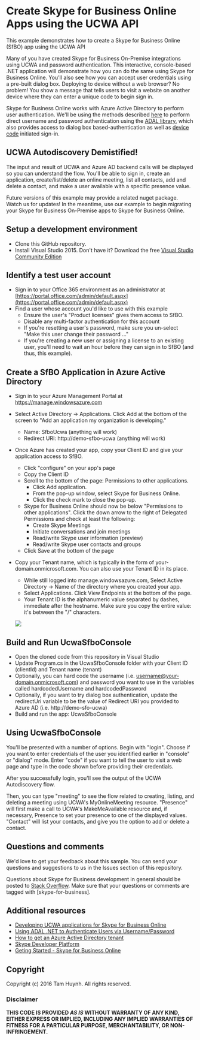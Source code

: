 ﻿# Create Skype for Business Online Apps using the UCWA API

This example demonstrates how to create a Skype for Business Online (SfBO) app using the UCWA API   

Many of you have created Skype for Business On-Premise integrations using UCWA and password authentication.  This interactive, console-based .NET application will demonstrate how you can do the same using Skype for Business Online.  You'll also see how you can accept user credentials using a pre-built dialog box.  Deploying to device without a web browser?  No problem!  You show a message that tells users to visit a website on another device where they can enter a unique code to begin sign in.  

Skype for Business Online works with Azure Active Directory to perform user authentication.  We'll be using the methods described [here](http://www.cloudidentity.com/blog/2014/07/08/using-adal-net-to-authenticate-users-via-usernamepassword/) to perform direct username and password authentication using the [ADAL library](https://www.nuget.org/packages/Microsoft.IdentityModel.Clients.ActiveDirectory), which also provides access to dialog box based-authentication as well as [device code](www.cloudidentity.com/blog/2015/12/02/new-adal-3-x-previewdevice-profile-linux-and-os-x-sample/) initiated sign-in.

## UCWA Autodiscovery Demistified!

The input and result of UCWA and Azure AD backend calls will be displayed so you can understand the flow.  You'll be able to sign in, create an application, create/list/delete an online meeting, list all contacts, add and delete a contact, and make a user available with a specific presence value.

Future versions of this example may provide a related nuget package.  Watch us for updates!   In the meantime, use our example to begin migrating your Skype for Business On-Premise apps to Skype for Business Online.

## Setup a development environment

* Clone this GitHub repository.
* Install Visual Studio 2015.  Don't have it?  Download the free [Visual Studio Community Edition](https://www.visualstudio.com/en-us/products/visual-studio-community-vs.aspx)

## Identify a test user account

* Sign in to your Office 365 environment as an administrator at [https://portal.office.com/admin/default.aspx](https://portal.office.com/admin/default.aspx)
* Find a user whose account you'd like to use with this example
  * Ensure the user's "Product licenses" gives them access to SfBO.  
  * Disable any multi-factor authentication for this account
  * If you're resetting a user's password, make sure you un-select "Make this user change their password ..."
  * If you're creating a new user or assigning a license to an existing user, you'll need to wait an hour before they can sign in to SfBO (and thus, this example).

## Create a SfBO Application in Azure Active Directory

* Sign in to your Azure Management Portal at https://manage.windowsazure.com
* Select Active Directory -> Applications.  Click Add at the bottom of the screen to "Add an application my organization is developing."
    * Name: SfboUcwa (anything will work)
    * Redirect URI: http://demo-sfbo-ucwa (anything will work)
* Once Azure has created your app, copy your Client ID and give your application access to SfBO.  
   * Click "configure" on your app's page
   * Copy the Client ID
   * Scroll to the bottom of the page: Permissions to other applications.  
     * Click Add application.  
     * From the pop-up window, select Skype for Business Online.  
     * Click the check mark to close the pop-up.
   * Skype for Business Online should now be below "Permissions to other applications".   Click the down arrow to the right of Delegated Permissions and check at least the following:
     * Create Skype Meetings
     * Initiate conversations and join meetings
     * Read/write Skype user information (preview)
     * Read/write Skype user contacts and groups
   * Click Save at the bottom of the page
* Copy your Tenant name, which is typically in the form of your-domain.onmicrosoft.com.  You can also use your Tenant ID in its place.
  * While still logged into manage.windowsazure.com, Select Active Directory -> Name of the directory where you created your app.
  * Select Applications.  Click View Endpoints at the bottom of the page.
  * Your Tenant ID is the alphanumeric value separated by dashes, immediate after the hostname.  Make sure you copy the entire value: it's between the "/" characters.
 
  ![](https://acom.azurecomcdn.net/80C57D/cdn/mediahandler/docarticles/dpsmedia-prod/azure.microsoft.com/en-us/documentation/articles/resource-group-create-service-principal-portal/20160525050127/save-tenant.png)
    
  
## Build and Run UcwaSfboConsole

* Open the cloned code from this repository in Visual Studio
* Update Program.cs in the UcwaSfboConsole folder with your Client ID (clientId) and Tenant name (tenant)
* Optionally, you can hard code the username (i.e. username@your-domain.onmicrosoft.com) and password you want to use in the variables called hardcodedUsername and hardcodedPassword
* Optionally, if you want to try dialog box authentication, update the redirectUri variable to be the value of Redirect URI you provided to Azure AD (i.e. http://demo-sfo-ucwa)
* Build and run the app: UcwaSfboConsole

## Using UcwaSfboConsole
 
You'll be presented with a number of options.  Begin with "login".  Choose if you want to enter credentials of the user you identified earlier in "console" or "dialog" mode.  Enter "code" if you want to tell the user to visit a web page and type in the code shown before providing their credentials.

After you successfully login, you'll see the output of the UCWA Autodiscovery flow.
 
Then, you can type "meeting" to see the flow related to creating, listing, and deleting a meeting using UCWA's MyOnlineMeeting resource.  "Presence" will first make a call to UCWA's MakeMeAvailable resource and, if necessary, Presence to set your presence to one of the displayed values.  "Contact" will list your contacts, and give you the option to add or delete a contact.

## Questions and comments

We'd love to get your feedback about this sample. You can send your questions and suggestions to us in the Issues section of this repository.

Questions about Skype for Business development in general should be posted to [Stack Overflow](http://stackoverflow.com/questions/tagged/skype-for-business). Make sure that your questions or comments are tagged with [skype-for-business].
  
## Additional resources

* [Developing UCWA applications for Skype for Business Online](https://msdn.microsoft.com/en-us/skype/ucwa/developingucwaapplicationsforsfbonline)
* [Using ADAL .NET to Authenticate Users via Username/Password](http://www.cloudidentity.com/blog/2014/07/08/using-adal-net-to-authenticate-users-via-usernamepassword/)
* [How to get an Azure Active Directory tenant](https://azure.microsoft.com/en-us/documentation/articles/active-directory-howto-tenant/)
* [Skype Developer Platform](https://dev.office.com/skype)
* [Geting Started - Skype for Business Online](https://dev.office.com/skype/getting-started)

## Copyright

Copyright (c) 2016 Tam Huynh. All rights reserved.

### Disclaimer ###
**THIS CODE IS PROVIDED *AS IS* WITHOUT WARRANTY OF ANY KIND, EITHER EXPRESS OR IMPLIED, INCLUDING ANY IMPLIED WARRANTIES OF FITNESS FOR A PARTICULAR PURPOSE, MERCHANTABILITY, OR NON-INFRINGEMENT.**

